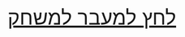 <head>
</head>
<body>
    <a style="font-size: 40;"href="HtmlPage6.html">לחץ למעבר למשחק</a>
</body>

